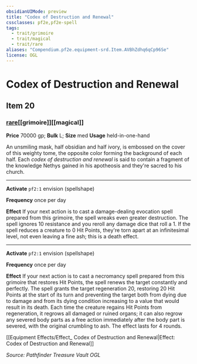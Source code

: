 ```yaml
---
obsidianUIMode: preview
title: "Codex of Destruction and Renewal"
cssclasses: pf2e,pf2e-spell
tags:
  - trait/grimoire
  - trait/magical
  - trait/rare
aliases: "Compendium.pf2e.equipment-srd.Item.AVBhZdhq6qCp96Se"
license: OGL
---
```

# Codex of Destruction and Renewal
## Item 20
### [rare](rare "Rare Rarity Trait")[[grimoire]][[magical]]


**Price** 70000 gp; 
**Bulk** L; **Size** med
**Usage** held-in-one-hand

An unsmiling mask, half obsidian and half ivory, is embossed on the cover of this weighty tome, the opposite color forming the background of each half. Each _codex of destruction and renewal_ is said to contain a fragment of the knowledge Nethys gained in his apotheosis and they're sacred to his church.

* * *

**Activate** `pf2:1` envision (spellshape)

**Frequency** once per day

**Effect** If your next action is to cast a damage-dealing evocation spell prepared from this grimoire, the spell wreaks even greater destruction. The spell ignores 10 resistance and you reroll any damage dice that roll a 1. If the spell reduces a creature to 0 Hit Points, they're torn apart at an infinitesimal level, not even leaving a fine ash; this is a death effect.

* * *

**Activate** `pf2:1` envision (spellshape)

**Frequency** once per day

**Effect** If your next action is to cast a necromancy spell prepared from this grimoire that restores Hit Points, the spell renews the target constantly and perfectly. The spell grants the target regeneration 20, restoring 20 Hit Points at the start of its turn and preventing the target both from dying due to damage and from its dying condition increasing to a value that would result in its death. Each time the creature regains Hit Points from regeneration, it regrows all damaged or ruined organs; it can also regrow any severed body parts as a free action immediately after the body part is severed, with the original crumbling to ash. The effect lasts for 4 rounds.

[[Equipment Effects/Effect_ Codex of Destruction and Renewal|Effect: Codex of Destruction and Renewal]]

*Source: Pathfinder Treasure Vault*
*OGL*